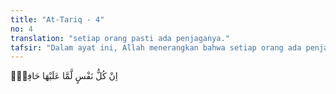 ```yaml
---
title: "At-Tariq - 4"
no: 4
translation: "setiap orang pasti ada penjaganya."
tafsir: "Dalam ayat ini, Allah menerangkan bahwa setiap orang ada penjaga dan pengatur keperluannya dalam seluruh perjalanan hidupnya hingga ajalnya tiba. Mengenai penjaga manusia ini, terdapat dua pengertian, yaitu:\n\n1.Penjaga dari malaikat yang memperhatikan dan menghitung perbuatan manusia, sebagaimana firman Allah:\n\nTidak ada suatu kata yang diucapkannya melainkan ada di sisinya malaikat pengawas yang selalu siap (mencatat). (Qaf/50: 18)\n\n1.Penjaga dari malaikat yang selalu mendampingi setiap saat dan memelihara kehidupan sehari-hari, sebagaimana firman Allah:\n\nBaginya (manusia) ada malaikat-malaikat yang selalu menjaganya bergiliran, dari depan dan belakangnya. Mereka menjaganya atas perintah Allah. (ar-Ra'd/13: 11)\n\nKata thariq, nama surah ke-86 ini, berasal dari akar kata tharaqa yang makna dasarnya adalah memukul dengan cukup keras untuk menimbulkan suara. Dengan mempertimbangkan akar kata yang dapat diartikan sebagai 'berdenyut/berdetak, 'memukul keras. Adapun tsaqib yang berasal dari kata tsaqaba memiliki arti melubangi atau menembus sesuatu yang padat. Al-Qur'an tampaknya mengarahkan kita pada sebuah kenyataan ilmiah penting, yakni menuju ke arah apa yang pada saat ini dikenal dengan bintang pulsar, yang diambil dari kata kerja bahasa Inggris to pulse, yang berarti bergetar, berdenyut dengan irama teratur. Dengan demikian, surah di atas berbunyi atau berarti sebuah bintang yang mengetuk di malam hari dan membuat lubang.\n\nMelalui penelitian oleh Jocelyn Bell Burnell, mahasiswa doktoral bersama pembimbingnya Antony Hewish di Universitas Cambridge pada tahun 1967, ditemukan adanya sinyal radio yang terpancar secara teratur dari luar angkasa. Namun demikian, pada saat itu belum diketahui benda langit mana yang menjadi sumber getaran tersebut. Jocelyn Bell (ketika itu belum menyandang nama Burnell, suaminya) menandai rekaman yang diperolehnya dengan LGM, kependekan dari Little Green Men, sebab sinyal tersebut seperti sebuah pesan datang dari sebuah pemancar yang disampaikan oleh makhluk cerdas (intellegent life). Tidak lama kemudian, pulsar ini diinterpretasikan berasal dari bintang neutron yang berotasi dan terisolasi. Massa bintang yang sedang menuju 'kematiannya ini sangat padat dimana digambarkan materi pulsar seukuran satu sendok teh memiliki berat 1 miliar ton, dan memiliki gravitasi yang demikian besar. Bintang-bintang ini, yang berubah menjadi pulsar melalui ledakan supernova, termasuk benda-benda langit yang paling terang dan bergerak paling cepat di ruang angkasa. Sejumlah pulsar berputar 600 kali per detik. Bila bintang ini terus menuju keruntuhannya, maka lahirlah apa yang dikenal sebagai black hole (lubang hitam).\n\nApabila teleskop radio ini dihubungkan dengan 'loud speaker maka akan terdengar seperti suara orang mengetuk pintu (ath-thariq), yang berasal dari bintang sedang membuat lubang, untuk kemudian menjadi lubang hitam.\n\nAkhirnya Allah mengingatkan bahwa setiap jiwa ada penjaganya. Bahwa apa yang difirmankan Allah sebelumnya, tentang bintang-bintang, adalah haqq, maka firman Allah bahwa setiap jiwa ada penjaganya adalah haqq. Ayat ini merupakan peringatan bagi manusia untuk selalu sadar bahwa Allah senantiasa mengamati."
---
```


اِنْ كُلُّ نَفْسٍ لَّمَّا عَلَيْهَا حَافِظٌۗ 

